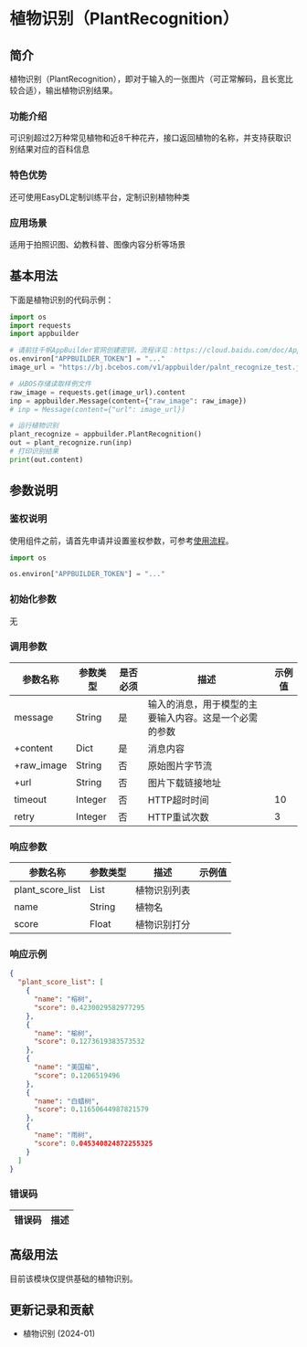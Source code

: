 # 植物识别（PlantRecognition）

## 简介
植物识别（PlantRecognition），即对于输入的一张图片（可正常解码，且长宽比较合适），输出植物识别结果。

### 功能介绍
可识别超过2万种常见植物和近8千种花卉，接口返回植物的名称，并支持获取识别结果对应的百科信息

### 特色优势
还可使用EasyDL定制训练平台，定制识别植物种类

### 应用场景
适用于拍照识图、幼教科普、图像内容分析等场景

## 基本用法

下面是植物识别的代码示例：
```python
import os
import requests
import appbuilder

# 请前往千帆AppBuilder官网创建密钥，流程详见：https://cloud.baidu.com/doc/AppBuilder/s/Olq6grrt6#1%E3%80%81%E5%88%9B%E5%BB%BA%E5%AF%86%E9%92%A5
os.environ["APPBUILDER_TOKEN"] = "..."
image_url = "https://bj.bcebos.com/v1/appbuilder/palnt_recognize_test.jpg?authorization=bce-auth-v1%2FALTAKGa8m4qCUasgoljdEDAzLm%2F2024-01-23T09%3A51%3A03Z%2F-1%2Fhost%2Faa2217067f78f0236c8262cdd89a4b4f4b2188d971ca547c53d01742af4a2cbe"

# 从BOS存储读取样例文件
raw_image = requests.get(image_url).content
inp = appbuilder.Message(content={"raw_image": raw_image})
# inp = Message(content={"url": image_url})

# 运行植物识别
plant_recognize = appbuilder.PlantRecognition()
out = plant_recognize.run(inp)
# 打印识别结果
print(out.content)  

```


## 参数说明

### 鉴权说明
使用组件之前，请首先申请并设置鉴权参数，可参考[使用流程](https://cloud.baidu.com/doc/AppBuilder/s/Olq6grrt6#1%E3%80%81%E5%88%9B%E5%BB%BA%E5%AF%86%E9%92%A5)。
```python
import os 

os.environ["APPBUILDER_TOKEN"] = "..."
```

### 初始化参数

无

### 调用参数
| 参数名称       | 参数类型   | 是否必须 | 描述                          |示例值|
|------------|--------|------|-----------------------------|---|
| message    | String | 是    | 输入的消息，用于模型的主要输入内容。这是一个必需的参数 ||
| +content   | Dict   | 是    | 消息内容                        ||
| +raw_image | String | 否    | 原始图片字节流                     ||
| +url       | String   | 否    | 图片下载链接地址                    ||
|timeout|Integer| 否    | HTTP超时时间                    |10||
|retry|Integer| 否    | HTTP重试次数                    |3||

### 响应参数
| 参数名称             | 参数类型   | 描述     | 示例值                                              |
|------------------|--------|--------|--------------------------------------------------|
| plant_score_list | List   | 植物识别列表 |  |
| name             | String | 植物名    |  |
| score            | Float  | 植物识别打分 |  |


### 响应示例
```json
{
  "plant_score_list": [
    {
      "name": "榕树",
      "score": 0.4230029582977295
    },
    {
      "name": "榆树",
      "score": 0.1273619383573532
    },
    {
      "name": "美国榆",
      "score": 0.1206519496
    },
    {
      "name": "白蜡树",
      "score": 0.11650644987821579
    },
    {
      "name": "雨树",
      "score": 0.045340824872255325
    }
  ]
}
```

### 错误码
|错误码|描述|
|------|---|

## 高级用法
目前该模块仅提供基础的植物识别。


## 更新记录和贡献
* 植物识别 (2024-01)